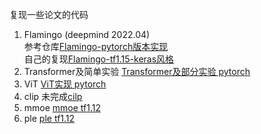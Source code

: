 复现一些论文的代码  
1. Flamingo (deepmind 2022.04)  
参考仓库[Flamingo-pytorch版本实现](https://github.com/lucidrains/flamingo-pytorch)  
自己的复现[Flamingo-tf1.15-keras风格](/flamingo/)  
2. Transformer及简单实验
[Transformer及部分实验 pytorch](transformer/transformer.py)
3. ViT
[ViT实现 pytorch](vit/vit.py)
4. clip
未完成[cilp](clip/clip.py)
5. mmoe
[mmoe tf1.12](mome/mome.py)
6. ple
[ple tf1.12](ple/ple.py)
